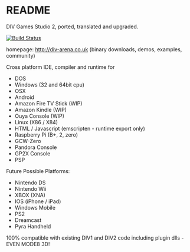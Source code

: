 # README #

DIV Games Studio 2, ported, translated and upgraded. 

[![Build Status](https://travis-ci.org/DIVGAMES/DIV-Games-Studio.svg?branch=travis-ci)](https://travis-ci.org/DIVGAMES/DIV-Games-Studio)

homepage: http://div-arena.co.uk (binary downloads, demos, examples, community)

Cross platform IDE, compiler and runtime for

* DOS
* Windows (32 and 64bit cpu)
* OSX
* Android 
* Amazon Fire TV Stick (WIP)
* Amazon Kindle (WIP)
* Ouya Console (WIP)
* Linux (X86 / X84)
* HTML / Javascript (emscripten - runtime export only)
* Raspberry Pi (B+, 2, zero)
* GCW-Zero
* Pandora Console
* GP2X Console
* PSP

Future Possible Platforms:

* Nintendo DS
* Nintendo Wii
* XBOX (XNA)
* IOS (iPhone / iPad)
* Windows Mobile
* PS2
* Dreamcast
* Pyra Handheld


100% compatible with existing DIV1 and DIV2 code including plugin dlls - EVEN MODE8 3D! 
